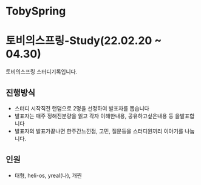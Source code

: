 # TobySpring

# 토비의스프링-Study(22.02.20 ~ 04.30)
토비의스프링 스터디기록입니다. 


## 진행방식

- 스터디 시작직전 랜덤으로 2명을 선정하여 발표자를 뽑습니다
- 발표자는 매주 정해진분량을 읽고 각자 이해한내용, 공유하고싶은내용 등 을발표합니다
- 발표자의 발표가끝나면 한주간느낀점, 고민, 질문등을 스터디원끼리 이야기를 나눕니다.

## 인원

- 태형, heli-os, yreal(나), 개찐
 
